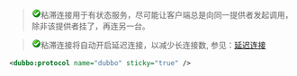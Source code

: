 > ![warning](../sources/images/check.gif)粘滞连接用于有状态服务，尽可能让客户端总是向同一提供者发起调用，除非该提供者挂了，再连另一台。

> ![warning](../sources/images/check.gif)粘滞连接将自动开启延迟连接，以减少长连接数, 参见：[延迟连接](./延迟连接.md)

```xml
<dubbo:protocol name="dubbo" sticky="true" />
```

